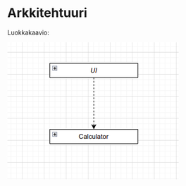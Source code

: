 # Arkkitehtuuri

Luokkakaavio:


![luokkakaavio](https://github.com/Scarrat/ot_harjoitustyo/blob/master/dokumentaatio/kuvat/luokkakaavio.png)
